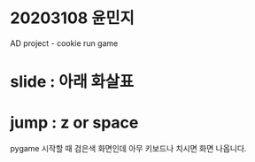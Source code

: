 # 20203108 윤민지
AD project - cookie run game

# slide : 아래 화살표
# jump  : z or space
pygame 시작할 때 검은색 화면인데 아무 키보드나 치시면 화면 나옵니다. 

